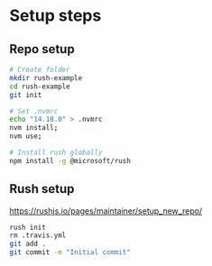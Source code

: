 # Setup steps

## Repo setup

```sh
# Create folder
mkdir rush-example
cd rush-example
git init

# Set .nvmrc
echo "14.18.0" > .nvmrc
nvm install;
nvm use;

# Install rush globally
npm install -g @microsoft/rush
```

## Rush setup

https://rushjs.io/pages/maintainer/setup_new_repo/

```sh
rush init
rm .travis.yml
git add .
git commit -m "Initial commit"
```
